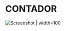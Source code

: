 # CONTADOR

![Screenshot | width=100](https://github.com/maginkgo/default_app_flutter/blob/master/screenshot.jpg)
